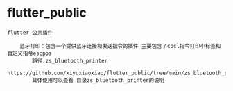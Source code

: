 # flutter_public
    flutter 公共插件

        蓝牙打印：包含一个提供蓝牙连接和发送指令的插件 主要包含了cpcl指令打印小标签和自定义指令escpos 
            路径:zs_bluetooth_printer
            https://github.com/xiyuxiaoxiao/flutter_public/tree/main/zs_bluetooth_printer
            具体使用可以查看 目录zs_bluetooth_printer的说明
